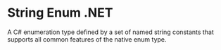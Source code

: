 # String Enum .NET
A C# enumeration type defined by a set of named string constants that supports all common features of the native enum type.
